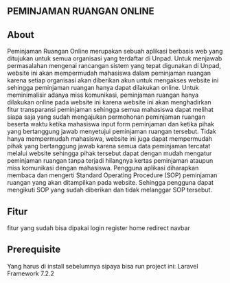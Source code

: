 <h2> PEMINJAMAN RUANGAN ONLINE
</h2>

## About

Peminjaman Ruangan Online merupakan sebuah aplikasi berbasis web yang ditujukan untuk semua organisasi yang terdaftar di Unpad. Untuk menjawab permasalahan mengenai rancangan sistem yang tepat digunakan di Unpad, website ini akan mempermudah mahasiswa dalam peminjaman ruangan karena setiap organisasi akan diberikan akun untuk mengakses website ini sehingga peminjaman ruangan hanya dapat dilakukan online. Untuk meminimalisir adanya miss komunikasi, peminjaman ruangan hanya dilakukan online pada website ini karena website ini akan menghadirkan fitur transparansi peminjaman sehingga semua mahasiswa dapat melihat siapa saja yang sudah mengajukan permohonan peminjaman ruangan beserta waktu ketika mahasiswa input form peminjaman dan ketika pihak yang bertanggung jawab menyetujui peminjaman ruangan tersebut. Tidak hanya mempermudah mahasiswa, website ini juga dapat mempermudah pihak yang bertanggung jawab karena semua data peminjaman tercatat melalui website sehingga pihak tersebut dapat dengan mudah mengatur peminjaman ruangan tanpa terjadi hilangnya kertas peminjaman ataupun miss komunikasi dengan mahasiswa. 
Pengguna aplikasi diharapkan membaca dan mengerti Standard Operating Procedure (SOP) peminjaman ruangan yang akan ditampilkan pada website. Sehingga pengguna dapat mengikuti SOP yang sudah diberikan dan tidak melanggar SOP tersebut.

## Fitur

fitur yang sudah bisa dipakai
login
register
home
redirect navbar

## Prerequisite

Yang harus di install sebelumnya sipaya bisa run project ini:
Laravel Framework 7.2.2